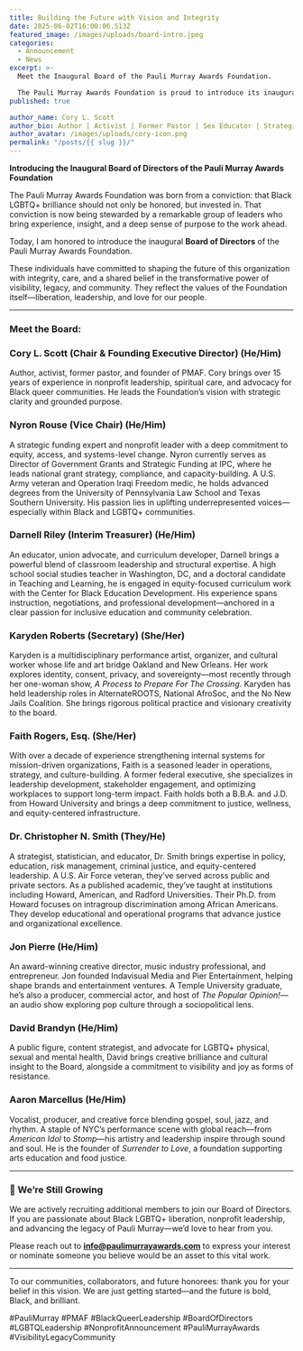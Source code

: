 ```yaml
---
title: Building the Future with Vision and Integrity
date: 2025-06-02T16:00:06.513Z
featured_image: /images/uploads/board-intro.jpeg
categories:
  - Announcement
  - News
excerpt: >-
  Meet the Inaugural Board of the Pauli Murray Awards Foundation.

  The Pauli Murray Awards Foundation is proud to introduce its inaugural Board of Directors—a visionary team of Black LGBTQ+ leaders, artists, strategists, and changemakers. United by purpose, they are guiding the Foundation’s mission to honor, uplift, and invest in Black queer brilliance across the country.
published: true

author_name: Cory L. Scott
author_bio: Author | Activist | Former Pastor | Sex Educator | Strategist | Founder at Pauli Murray Awards Foundation
author_avatar: /images/uploads/cory-icon.png
permalink: "/posts/{{ slug }}/"
---
```

**Introducing the Inaugural Board of Directors of the Pauli Murray Awards Foundation**

The Pauli Murray Awards Foundation was born from a conviction: that Black LGBTQ+ brilliance should not only be honored, but invested in. That conviction is now being stewarded by a remarkable group of leaders who bring experience, insight, and a deep sense of purpose to the work ahead.

Today, I am honored to introduce the inaugural **Board of Directors** of the Pauli Murray Awards Foundation.

These individuals have committed to shaping the future of this organization with integrity, care, and a shared belief in the transformative power of visibility, legacy, and community. They reflect the values of the Foundation itself—liberation, leadership, and love for our people.

- - -

### Meet the Board:

### Cory L. Scott (Chair & Founding Executive Director) (He/Him)

Author, activist, former pastor, and founder of PMAF. Cory brings over 15 years of experience in nonprofit leadership, spiritual care, and advocacy for Black queer communities. He leads the Foundation’s vision with strategic clarity and grounded purpose.

### Nyron Rouse (Vice Chair) (He/Him)

A strategic funding expert and nonprofit leader with a deep commitment to equity, access, and systems-level change. Nyron currently serves as Director of Government Grants and Strategic Funding at IPC, where he leads national grant strategy, compliance, and capacity-building. A U.S. Army veteran and Operation Iraqi Freedom medic, he holds advanced degrees from the University of Pennsylvania Law School and Texas Southern University. His passion lies in uplifting underrepresented voices—especially within Black and LGBTQ+ communities.

### Darnell Riley (Interim Treasurer) (He/Him)

An educator, union advocate, and curriculum developer, Darnell brings a powerful blend of classroom leadership and structural expertise. A high school social studies teacher in Washington, DC, and a doctoral candidate in Teaching and Learning, he is engaged in equity-focused curriculum work with the Center for Black Education Development. His experience spans instruction, negotiations, and professional development—anchored in a clear passion for inclusive education and community celebration.

### Karyden Roberts (Secretary) (She/Her)

Karyden is a multidisciplinary performance artist, organizer, and cultural worker whose life and art bridge Oakland and New Orleans. Her work explores identity, consent, privacy, and sovereignty—most recently through her one-woman show, *A Process to Prepare For The Crossing*. Karyden has held leadership roles in AlternateROOTS, National AfroSoc, and the No New Jails Coalition. She brings rigorous political practice and visionary creativity to the board.

### Faith Rogers, Esq. (She/Her)

With over a decade of experience strengthening internal systems for mission-driven organizations, Faith is a seasoned leader in operations, strategy, and culture-building. A former federal executive, she specializes in leadership development, stakeholder engagement, and optimizing workplaces to support long-term impact. Faith holds both a B.B.A. and J.D. from Howard University and brings a deep commitment to justice, wellness, and equity-centered infrastructure.

### Dr. Christopher N. Smith (They/He)

A strategist, statistician, and educator, Dr. Smith brings expertise in policy, education, risk management, criminal justice, and equity-centered leadership. A U.S. Air Force veteran, they’ve served across public and private sectors. As a published academic, they’ve taught at institutions including Howard, American, and Radford Universities. Their Ph.D. from Howard focuses on intragroup discrimination among African Americans. They develop educational and operational programs that advance justice and organizational excellence.

### Jon Pierre (He/Him)

An award-winning creative director, music industry professional, and entrepreneur. Jon founded Indavisual Media and Pier Entertainment, helping shape brands and entertainment ventures. A Temple University graduate, he’s also a producer, commercial actor, and host of *The Popular Opinion!*—an audio show exploring pop culture through a sociopolitical lens.

### David Brandyn (He/Him)

A public figure, content strategist, and advocate for LGBTQ+ physical, sexual and mental health, David brings creative brilliance and cultural insight to the Board, alongside a commitment to visibility and joy as forms of resistance.

### Aaron Marcellus (He/Him)

Vocalist, producer, and creative force blending gospel, soul, jazz, and rhythm. A staple of NYC’s performance scene with global reach—from *American Idol* to *Stomp*—his artistry and leadership inspire through sound and soul. He is the founder of *Surrender to Love*, a foundation supporting arts education and food justice.

- - -

### 📣 We’re Still Growing

We are actively recruiting additional members to join our Board of Directors. If you are passionate about Black LGBTQ+ liberation, nonprofit leadership, and advancing the legacy of Pauli Murray—we’d love to hear from you.

Please reach out to **[info@paulimurrayawards.com](mailto:info@paulimurrayawards.com)** to express your interest or nominate someone you believe would be an asset to this vital work.

- - -

To our communities, collaborators, and future honorees: thank you for your belief in this vision. We are just getting started—and the future is bold, Black, and brilliant.

\#PauliMurray #PMAF #BlackQueerLeadership #BoardOfDirectors #LGBTQLeadership #NonprofitAnnouncement #PauliMurrayAwards #VisibilityLegacyCommunity